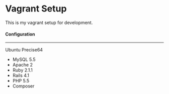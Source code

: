 Vagrant Setup
=============

This is my vagrant setup for development.

#### Configuration
-----------

Ubuntu Precise64

+ MySQL 5.5
+ Apache 2
+ Ruby 2.1.1
+ Rails 4.1
+ PHP 5.5
+ Composer
